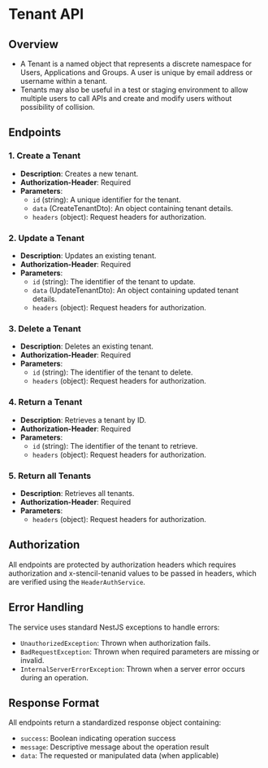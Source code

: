 # Tenant API

## Overview

- A Tenant is a named object that represents a discrete namespace for Users, Applications and Groups. A user is unique by email address or username within a tenant.
- Tenants may also be useful in a test or staging environment to allow multiple users to call APIs and create and modify users without possibility of collision.

## Endpoints

### 1. Create a Tenant

- **Description**: Creates a new tenant.
- **Authorization-Header**: Required
- **Parameters**:
    - `id` (string): A unique identifier for the tenant.
    - `data` (CreateTenantDto): An object containing tenant details.
    - `headers` (object): Request headers for authorization.

### 2. Update a Tenant

- **Description**: Updates an existing tenant.
- **Authorization-Header**: Required
- **Parameters**:
    - `id` (string): The identifier of the tenant to update.
    - `data` (UpdateTenantDto): An object containing updated tenant details.
    - `headers` (object): Request headers for authorization.

### 3. Delete a Tenant

- **Description**: Deletes an existing tenant.
- **Authorization-Header**: Required
- **Parameters**:
    - `id` (string): The identifier of the tenant to delete.
    - `headers` (object): Request headers for authorization.

### 4. Return a Tenant

- **Description**: Retrieves a tenant by ID.
- **Authorization-Header**: Required
- **Parameters**:
    - `id` (string): The identifier of the tenant to retrieve.
    - `headers` (object): Request headers for authorization.

### 5. Return all Tenants

- **Description**: Retrieves all tenants.
- **Authorization-Header**: Required
- **Parameters**:
    - `headers` (object): Request headers for authorization.

## Authorization
All endpoints are protected by authorization headers which requires authorization and x-stencil-tenanid values to be passed in headers, which are verified using the `HeaderAuthService`.

## Error Handling

The service uses standard NestJS exceptions to handle errors:
- `UnauthorizedException`: Thrown when authorization fails.
- `BadRequestException`: Thrown when required parameters are missing or invalid.
- `InternalServerErrorException`: Thrown when a server error occurs during an operation.

## Response Format
All endpoints return a standardized response object containing:
- `success`: Boolean indicating operation success
- `message`: Descriptive message about the operation result
- `data`: The requested or manipulated data (when applicable)
